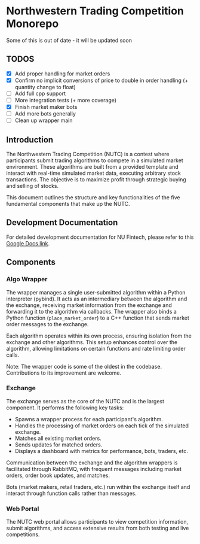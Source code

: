 
# Northwestern Trading Competition Monorepo

Some of this is out of date - it will be updated soon

## TODOS
- [x] Add proper handling for market orders
- [x] Confirm no implicit conversions of price to double in order handling (+ quantity change to float)
- [ ] Add full cpp support
- [ ]  More integration tests (+ more coverage)
- [x]  Finish market maker bots
- [ ]  Add more bots generally
- [ ]  Clean up wrapper main

## Introduction

The Northwestern Trading Competition (NUTC) is a contest where participants submit trading algorithms to compete in a simulated market environment. These algorithms are built from a provided template and interact with real-time simulated market data, executing arbitrary stock transactions. The objective is to maximize profit through strategic buying and selling of stocks.

This document outlines the structure and key functionalities of the five fundamental components that make up the NUTC.

## Development Documentation

For detailed development documentation for NU Fintech, please refer to this [Google Docs link](https://docs.google.com/document/d/1yd7IGoILPUgHMdyfE8xAfjnyZ0ktbUPt0k9BOclE-oA/edit?usp=sharing).

## Components

### Algo Wrapper

The wrapper manages a single user-submitted algorithm within a Python interpreter (pybind). It acts as an intermediary between the algorithm and the exchange, receiving market information from the exchange and forwarding it to the algorithm via callbacks. The wrapper also binds a Python function (`place_market_order`) to a C++ function that sends market order messages to the exchange.

Each algorithm operates within its own process, ensuring isolation from the exchange and other algorithms. This setup enhances control over the algorithm, allowing limitations on certain functions and rate limiting order calls.

Note: The wrapper code is some of the oldest in the codebase. Contributions to its improvement are welcome.

### Exchange

The exchange serves as the core of the NUTC and is the largest component. It performs the following key tasks:

- Spawns a wrapper process for each participant's algorithm.
- Handles the processing of market orders on each tick of the simulated exchange.
- Matches all existing market orders.
- Sends updates for matched orders.
- Displays a dashboard with metrics for performance, bots, traders, etc.

Communication between the exchange and the algorithm wrappers is facilitated through RabbitMQ, with frequent messages including market orders, order book updates, and matches.

Bots (market makers, retail traders, etc.) run within the exchange itself and interact through function calls rather than messages.

### Web Portal

The NUTC web portal allows participants to view competition information, submit algorithms, and access extensive results from both testing and live competitions.
